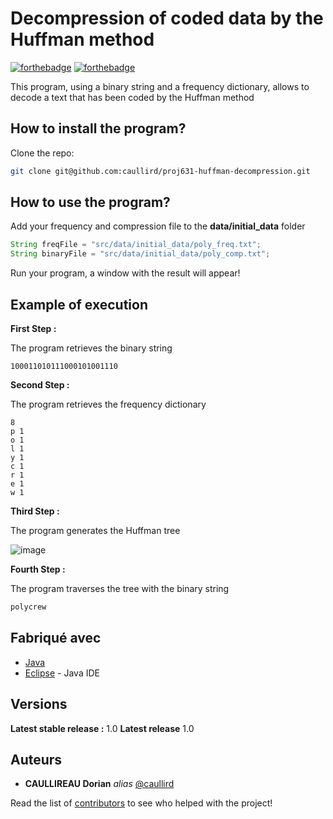 # Decompression of coded data by the Huffman method

[![forthebadge](http://forthebadge.com/images/badges/built-with-love.svg)](http://forthebadge.com)  [![forthebadge](http://forthebadge.com/images/badges/powered-by-electricity.svg)](http://forthebadge.com)

This program, using a binary string and a frequency dictionary, allows to decode a text that has been coded by the Huffman method

## How to install the program?

Clone the repo:

```sh
git clone git@github.com:caullird/proj631-huffman-decompression.git
```

## How to use the program?

Add your frequency and compression file to the **data/initial_data** folder

```java
String freqFile = "src/data/initial_data/poly_freq.txt";
String binaryFile = "src/data/initial_data/poly_comp.txt";
```

Run your program, a window with the result will appear! 

## Example of execution

**First Step :** 

The program retrieves the binary string

```bin
100011010111000101001110
```

**Second Step :**

The program retrieves the frequency dictionary

```bin
8
p 1
o 1
l 1
y 1
c 1
r 1
e 1
w 1
```

**Third Step :**

The program generates the Huffman tree

![image](https://user-images.githubusercontent.com/54810120/121153320-3fe26680-c846-11eb-9bc3-6ef37c1a6cf9.png)


**Fourth Step :**

The program traverses the tree with the binary string

```java
polycrew
```

## Fabriqué avec

* [Java](https://www.java.com/fr/)
* [Eclipse](https://www.eclipse.org/) - Java IDE

## Versions

**Latest stable release :** 1.0
**Latest release** 1.0


## Auteurs

* **CAULLIREAU Dorian** _alias_ [@caullird](https://github.com/caullird)

Read the list of [contributors](https://github.com/your/project/contributors) to see who helped with the project!





